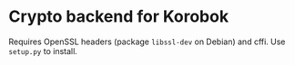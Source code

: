 Crypto backend for Korobok
==========================

Requires OpenSSL headers (package `libssl-dev` on Debian) and cffi. Use
`setup.py` to install.
